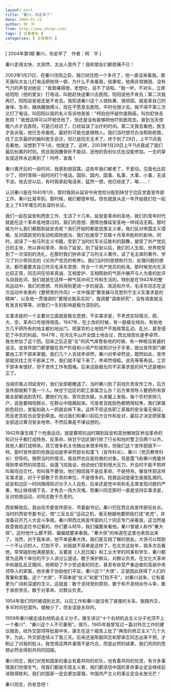 ```yaml
---
layout: post
title: "秦川，你走早了"
date: 2004-01-15
author: 柯　华
from: http://www.yhcqw.com/
tags: [ 炎黄春秋 ]
categories: [ 炎黄春秋 ]
---
```



[ 2004年第1期 秦川，你走早了　作者：柯　华 ]

秦川走得太快，太突然，太出人意外了！我和朋友们都悲痛不已！


2003年1月21日，在秦川住院之前，我已经住院一个多月了，他一直没来看我。那天我叫大女儿打电话把他骂一顿，为什么不来看我，结果呢，他用非常微弱、没有气力的声音对她说："我胃痛得很，老想吐，说不了话啦。"我一听，不对头，立即给阳阳（他的爱女）打电话，叫她赶快送秦川去医院。阳阳说他不肯去；第二次我再打，阳阳说爸爸还是不肯去。我知道秦川这个人很执著、很顽固，就是拿自己的身体、生命，跟病魔做搏斗，现在不愿意去医院，平时也很少去。我不得不第三次又打了电话，叫阳阳以我的名义告诉他爸爸："柯伯伯怀疑你是肠癌，叫你赶快去医院！"我想这样可以吓唬住他了，但还是没有能够把他吓到医院去。直到当天傍晚六点才去医院，可是已经迟了，已经延误了治疗的时间。第二天我去看他，医生才告诉我，他已生命垂危，最好的可能也是植物人。我们当时想尽办法帮助抢救，找了北京最好的脑科医生会诊，但已是回天无术了。终于到了29日，上午11点我去看他，没想到下午1点，他就走了。这样，2003年1月29日上午11点竟成了我们最后别离的时刻。而且我因腰骨折不能动，连他的告别仪式也没能参加。一生的挚友就这样永远离别了！呜呼，哀哉！


秦川离开后的一段时间，我感到很寂寞。这些年我们都老了，不爱动，见面也比较少了，但时常隔一段时间打个电话。国际、国内，国事、私事，大事、小事，无话不谈。他去世以后，有时我拿起电话来，猛然一想，他已经走了，唉……！


认识秦川是在1940年1月，那时我刚从延安中央党校分配到陕甘宁边区党委宣传部工作，秦川比我早到。那时候，我们都很年轻。但也就是从这一年开始我们在一起走上了63年难忘的友谊的长征。


我们一起在延安和西安工作、生活了十几年。延安是革命的圣地，我们的青年时代就是在这个革命圣地度过的。我们的思想、感情也像延安圣地一样纯洁无暇。那时候为什么我们都跑到延安去呢？我们开始时都是民族主义者，我们反对帝国主义侵略，反对国民党的反动和腐败统治，我们也接受了苏联十月革命胜利的影响，同时，阅读了一些马列主义书籍，受到了当时红军长征胜利的鼓舞，接受了共产党抗日的主张，所以奔向革命、奔向了延安。到了延安以后，我们的人生观、世界观受到了一次深刻的洗礼，在那时我们拚命读了马列主义著作，读了毛主席的著作，学习了刘少奇同志的《论共产党员的修养》。我们当时的思想和行为，处理问题的想法，都尽量要求自己符合毛泽东思想、符合一个共产党员的标准。那时候党内生活比较正常，同志间在坦率真诚、互相爱护、互相帮助的气氛中展开与人为善的批评与自我批评。我们就是在这样一种气氛中间工作和生活的。特别是在1942年的整风运动中，我们的思想、作风得到更进一步的提高、改造和升华。毛泽东同志在这次运动中发表的《整顿党的作风》一文中强调"要发展马克思列宁主义实事求是的精神"，以及他一贯强调的"要理论联系实际"，强调要"调查研究"，没有调查就没有发言权等等，对我们一生的影响是极为深刻的。


实事求是的一个主要对立面就是极左思想，不实事求是，不考虑实际情况，假、大、空，革命口号提得很高。1947年，在土改的时候，有一股极左倾向，有些地方几乎把所有的地主都扫地出门，把富农的土地财产不按政策乱动、乱分，甚至侵犯了中农的利益。1947年，在河北平山开全国土地会议，西北局团长是李卓然，我也参加了这个团。回来之后正是"左"的风气席卷各地的时候，有一种相当普遍的说法，说宣传部门都掌握在资产阶级和小资产阶级知识分子手里，提出宣传部门都要由工农干部来掌握。我们几个人去找李卓然，秦川对李卓然说，既然如此，宣传部就另找工农干部来工作，我们就不留下来了。李卓然很稳，说先等等再说。工农干部本来很好，但干宣传工作有困难。后来这股极左的不实事求是的风气还是被纠正了。


当胡宗南占领延安时，我们全部都撤退了。当时秦川到了前线负责宣传工作，后方宣传部就剩下我一个人。陕甘宁边区的职工家属怎么办？后方某领导人要把所有家属全部都送到农村。要她们化妆，穿农民衣服，头发戴上发髻。每个农村安排几户，说是要相信群众，在群众中隐蔽起来。可是老百姓脸色都晒得较黑，我们家属脸色较白，发髻如敌人一抓就会掉下来。这样不但这些职工家属的安全毫无保证，而且老百姓也会受到牵连。经过我们和秦川前后方合作和反对，最后才决定把家属全部送过黄河安全地带，不然后果是不堪设想的。


1942年康生搞了个抢救运动，就是要把抗战时期到延安和其他解放区参加革命的知识分子都打成特务、反革命。陕甘宁边区银行除了行长和他的警卫员两个以外，其他人都打成特务。其它很多机关也搞出来很多特务，但我们这个宣传部就不一样。那时宣传部的抢救运动是李卓然部长和蓬飞（宣传科长）、秦川（党员教育科长）领导的。按照当时的情况，我自然也应是抢救的对象。但是蓬飞和秦川商量并得到李卓然的同意后，由蓬飞找我谈，他说他们受到很大压力，开会时不能不照样叫我坦白交代，但叫我不要怕，他们相信我不是反革命，不是特务。像宣传部这样实事求是，对于干部敢于负责的单位，不是很多的。抢救运动是康生直接乱搞的。延安和边区一时间搞得知识分子人人自危，后来还是党中央和毛主席发现问题的严重，制止继续搞下去，才免去一场大灾难。而秦川同志那时一直是坚持实事求是，反对抢救运动，对同志敢于负责的。


西安解放后，我出任市委宣传部长、市委副书记。秦川仍在西北局宣传部任处长。当时的西安市委书记，借"三反五反"运动之机，毫无根据地要把我打成"老虎"，并准备召开万人大会斗争我。秦川带西北局宣传部的几个同志专门来看我，这当然是故意做给这位书记看的，你们要斗柯华，我们偏要来看他。秦川曾被人称作"秦大侠"。这时他什么都不顾，偏偏就要来看我。"秦大侠"的味道在这里也表现出来了。当然，对于我来讲，他不单是秦大侠，我们是互相了解的朋友。大侠可以帮助一个不认识的人，打抱不平，对我就不简单是这样了。在北京这些年，我多次去看他，常常碰到他满屋朋友，主要是《人民日报》和工业大学的同事和学生，秦川都曾为这两个单位的不少人讲过公道话，敢于保护群众，对群众负责。在文化大革命中和拨乱反正期间，他帮助了不少受迫害的同志，甚至有些受严重迫害的高层中央领导人的家属，他亦勇于协助他们平反。秦川这个"大侠"，正是因此获得了人们的尊重和爱戴。这个"大侠"，不简单是"仗义"和爱"打抱不平"，对秦川说来，它有着更为广阔和深邃的含义。这就是：敢于坚持党的原则，敢于和不良倾向作斗争，敢于承担责任，敢于对革命、对群众负责。

1954年我们同时被调到北京。以后工作和秦川就没有了直接的关系，我搞外交，多半时间在国外。接触少了，但友谊是永存的。


1959年秦川被定成右倾机会主义分子。康生讲过"十个右倾机会主义分子也顶不上一个秦川"、"秦川这个人不可重用"。很巧，1965年我曾写过一篇对外交工作的建议报告，经外交部领导批报中央，康生在这个报告上批了"典型的修正主义"几个大字。为此，外交部连续斗了我三天。后来还是陈毅同志和廖承志同志出来干预，才制止了对我的批斗。我觉得这两件事情不是巧合，而是必然的结果，我们共同的思想必然会得到共同的回报。


秦川同志，我们对党和国家的事业有着共同的欢乐，也有着共同的忧虑，有许多事情我们也很生气，但我们都是乐观主义者，我们都坚信中国的革命事业定会继续前进取得胜利，我们的国家一定会更加富强，中国共产主义的事业定会永放光芒！

秦川同志，你安息吧！


